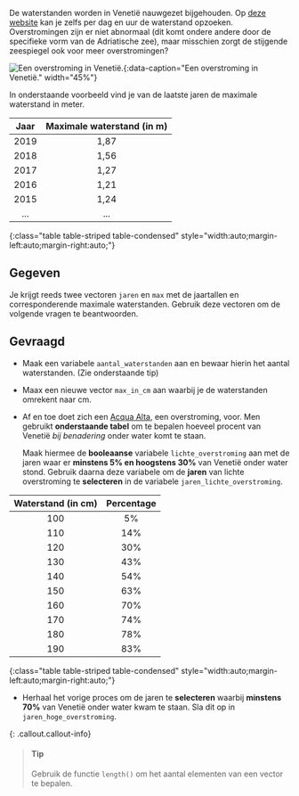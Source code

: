 De waterstanden worden in Venetië nauwgezet bijgehouden. Op <a href="https://www.comune.venezia.it/node/6214" target="_blank">deze website</a> kan je zelfs per dag en uur de waterstand opzoeken. Overstromingen zijn er niet abnormaal (dit komt ondere andere door de specifieke vorm van de Adriatische zee), maar misschien zorgt de stijgende zeespiegel ook voor meer overstromingen?

![Een overstroming in Venetië.](media/egor-gordeev.jpg "Foto door Egor Gordeev op Unsplash."){:data-caption="Een overstroming in Venetië." width="45%"}

In onderstaande voorbeeld vind je van de laatste jaren de maximale waterstand in meter.

| Jaar  | Maximale waterstand (in m) | 
|:-----:|:-----:|
| 2019  | 1,87   |
| 2018  | 1,56   |
| 2017  | 1,27   |
| 2016  | 1,21   |
| 2015  | 1,24   |
| ...   | ...    |
{:class="table table-striped table-condensed" style="width:auto;margin-left:auto;margin-right:auto;"}

## Gegeven

Je krijgt reeds twee vectoren `jaren` en `max` met de jaartallen en corresponderende maximale waterstanden. Gebruik deze vectoren om de volgende vragen te beantwoorden.

## Gevraagd

- Maak een variabele `aantal_waterstanden` aan en bewaar hierin het aantal waterstanden. (Zie onderstaande tip)

- Maax een nieuwe vector `max_in_cm` aan waarbij je de waterstanden omrekent naar cm.

- Af en toe doet zich een <a href="https://en.wikipedia.org/wiki/Acqua_alta" target="_blank">Acqua Alta</a>, een overstroming, voor.
Men gebruikt **onderstaande tabel** om te bepalen hoeveel procent van Venetië *bij benadering* onder water komt te staan.

  Maak hiermee de **booleaanse** variabele `lichte_overstroming` aan met de jaren waar er **minstens 5% en hoogstens 30%** van Venetië onder water stond. Gebruik daarna deze variabele om de **jaren** van lichte overstroming te **selecteren** in de variabele `jaren_lichte_overstroming`.

| Waterstand (in cm)  | Percentage | 
|:----:|:-------:|
| 100  | 5%   |
| 110  | 14%  |
| 120  | 30%  |
| 130  | 43%  |
| 140  | 54%  |
| 150  | 63%  |
| 160  | 70%  |
| 170  | 74%  |
| 180  | 78%  |
| 190  | 83%  |
{:class="table table-striped table-condensed" style="width:auto;margin-left:auto;margin-right:auto;"}

- Herhaal het vorige proces om de jaren te **selecteren** waarbij **minstens 70%** van Venetië onder water kwam te staan. Sla dit op in `jaren_hoge_overstroming`.


{: .callout.callout-info}
>#### Tip
>
> Gebruik de functie `length()` om het aantal elementen van een vector te bepalen.